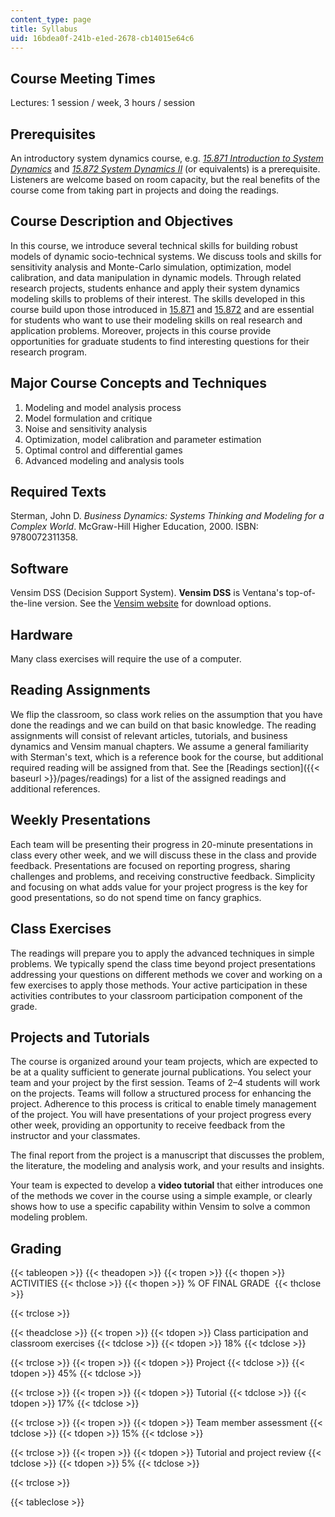 ```yaml
---
content_type: page
title: Syllabus
uid: 16bdea0f-241b-e1ed-2678-cb14015e64c6
---
```


Course Meeting Times
--------------------

Lectures: 1 session / week, 3 hours / session

Prerequisites
-------------

An introductory system dynamics course, e.g. [_15.871 Introduction to System Dynamics_](/courses/15-871-introduction-to-system-dynamics-fall-2013) and [_15.872 System Dynamics II_](/courses/15-872-system-dynamics-ii-fall-2013) (or equivalents) is a prerequisite. Listeners are welcome based on room capacity, but the real benefits of the course come from taking part in projects and doing the readings.

Course Description and Objectives
---------------------------------

In this course, we introduce several technical skills for building robust models of dynamic socio-technical systems. We discuss tools and skills for sensitivity analysis and Monte-Carlo simulation, optimization, model calibration, and data manipulation in dynamic models. Through related research projects, students enhance and apply their system dynamics modeling skills to problems of their interest. The skills developed in this course build upon those introduced in [15.871](/courses/15-871-introduction-to-system-dynamics-fall-2013) and [15.872](/courses/15-872-system-dynamics-ii-fall-2013) and are essential for students who want to use their modeling skills on real research and application problems. Moreover, projects in this course provide opportunities for graduate students to find interesting questions for their research program.

Major Course Concepts and Techniques
------------------------------------

1.  Modeling and model analysis process
2.  Model formulation and critique
3.  Noise and sensitivity analysis
4.  Optimization, model calibration and parameter estimation
5.  Optimal control and differential games
6.  Advanced modeling and analysis tools

Required Texts
--------------

Sterman, John D. _Business Dynamics: Systems Thinking and Modeling for a Complex World_. McGraw-Hill Higher Education, 2000. ISBN: 9780072311358.

Software
--------

Vensim DSS (Decision Support System). **Vensim DSS** is Ventana's top-of-the-line version. See the [Vensim website](http://vensim.com/) for download options.

Hardware
--------

Many class exercises will require the use of a computer.

Reading Assignments
-------------------

We flip the classroom, so class work relies on the assumption that you have done the readings and we can build on that basic knowledge. The reading assignments will consist of relevant articles, tutorials, and business dynamics and Vensim manual chapters. We assume a general familiarity with Sterman's text, which is a reference book for the course, but additional required reading will be assigned from that. See the [Readings section]({{< baseurl >}}/pages/readings) for a list of the assigned readings and additional references.

Weekly Presentations
--------------------

Each team will be presenting their progress in 20-minute presentations in class every other week, and we will discuss these in the class and provide feedback. Presentations are focused on reporting progress, sharing challenges and problems, and receiving constructive feedback. Simplicity and focusing on what adds value for your project progress is the key for good presentations, so do not spend time on fancy graphics.

Class Exercises
---------------

The readings will prepare you to apply the advanced techniques in simple problems. We typically spend the class time beyond project presentations addressing your questions on different methods we cover and working on a few exercises to apply those methods. Your active participation in these activities contributes to your classroom participation component of the grade.

Projects and Tutorials
----------------------

The course is organized around your team projects, which are expected to be at a quality sufficient to generate journal publications. You select your team and your project by the first session. Teams of 2–4 students will work on the projects. Teams will follow a structured process for enhancing the project. Adherence to this process is critical to enable timely management of the project. You will have presentations of your project progress every other week, providing an opportunity to receive feedback from the instructor and your classmates.

The final report from the project is a manuscript that discusses the problem, the literature, the modeling and analysis work, and your results and insights.

Your team is expected to develop a **video tutorial** that either introduces one of the methods we cover in the course using a simple example, or clearly shows how to use a specific capability within Vensim to solve a common modeling problem.

Grading
-------

{{< tableopen >}}
{{< theadopen >}}
{{< tropen >}}
{{< thopen >}}
ACTIVITIES
{{< thclose >}}
{{< thopen >}}
% OF FINAL GRADE 
{{< thclose >}}

{{< trclose >}}

{{< theadclose >}}
{{< tropen >}}
{{< tdopen >}}
Class participation and classroom exercises
{{< tdclose >}}
{{< tdopen >}}
18%
{{< tdclose >}}

{{< trclose >}}
{{< tropen >}}
{{< tdopen >}}
Project
{{< tdclose >}}
{{< tdopen >}}
45%
{{< tdclose >}}

{{< trclose >}}
{{< tropen >}}
{{< tdopen >}}
Tutorial
{{< tdclose >}}
{{< tdopen >}}
17%
{{< tdclose >}}

{{< trclose >}}
{{< tropen >}}
{{< tdopen >}}
Team member assessment
{{< tdclose >}}
{{< tdopen >}}
15%
{{< tdclose >}}

{{< trclose >}}
{{< tropen >}}
{{< tdopen >}}
Tutorial and project review
{{< tdclose >}}
{{< tdopen >}}
5%
{{< tdclose >}}

{{< trclose >}}

{{< tableclose >}}